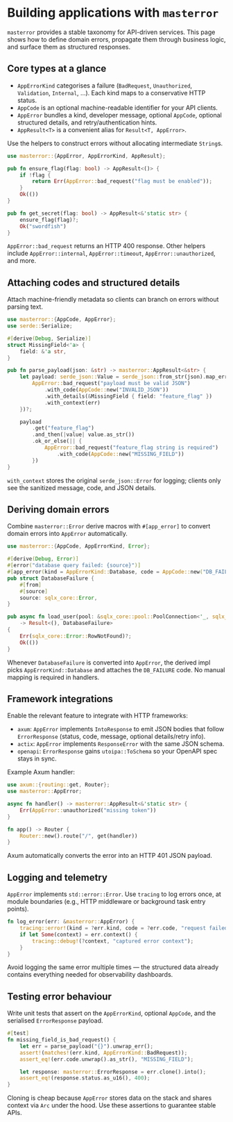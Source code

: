 # Building applications with `masterror`

`masterror` provides a stable taxonomy for API-driven services. This page shows
how to define domain errors, propagate them through business logic, and surface
them as structured responses.

## Core types at a glance

- `AppErrorKind` categorises a failure (`BadRequest`, `Unauthorized`,
  `Validation`, `Internal`, ...). Each kind maps to a conservative HTTP status.
- `AppCode` is an optional machine-readable identifier for your API clients.
- `AppError` bundles a kind, developer message, optional `AppCode`, optional
  structured details, and retry/authentication hints.
- `AppResult<T>` is a convenient alias for `Result<T, AppError>`.

Use the helpers to construct errors without allocating intermediate `String`s.

```rust
use masterror::{AppError, AppErrorKind, AppResult};

pub fn ensure_flag(flag: bool) -> AppResult<()> {
    if !flag {
        return Err(AppError::bad_request("flag must be enabled"));
    }
    Ok(())
}

pub fn get_secret(flag: bool) -> AppResult<&'static str> {
    ensure_flag(flag)?;
    Ok("swordfish")
}
```

`AppError::bad_request` returns an HTTP 400 response. Other helpers include
`AppError::internal`, `AppError::timeout`, `AppError::unauthorized`, and more.

## Attaching codes and structured details

Attach machine-friendly metadata so clients can branch on errors without parsing
text.

```rust
use masterror::{AppCode, AppError};
use serde::Serialize;

#[derive(Debug, Serialize)]
struct MissingField<'a> {
    field: &'a str,
}

pub fn parse_payload(json: &str) -> masterror::AppResult<&str> {
    let payload: serde_json::Value = serde_json::from_str(json).map_err(|err| {
        AppError::bad_request("payload must be valid JSON")
            .with_code(AppCode::new("INVALID_JSON"))
            .with_details(&MissingField { field: "feature_flag" })
            .with_context(err)
    })?;

    payload
        .get("feature_flag")
        .and_then(|value| value.as_str())
        .ok_or_else(|| {
            AppError::bad_request("feature_flag string is required")
                .with_code(AppCode::new("MISSING_FIELD"))
        })
}
```

`with_context` stores the original `serde_json::Error` for logging; clients only
see the sanitized message, code, and JSON details.

## Deriving domain errors

Combine `masterror::Error` derive macros with `#[app_error]` to convert domain
errors into `AppError` automatically.

```rust
use masterror::{AppCode, AppErrorKind, Error};

#[derive(Debug, Error)]
#[error("database query failed: {source}")]
#[app_error(kind = AppErrorKind::Database, code = AppCode::new("DB_FAILURE"))]
pub struct DatabaseFailure {
    #[from]
    #[source]
    source: sqlx_core::Error,
}

pub async fn load_user(pool: &sqlx_core::pool::PoolConnection<'_, sqlx_core::Postgres>)
    -> Result<(), DatabaseFailure>
{
    Err(sqlx_core::Error::RowNotFound)?;
    Ok(())
}
```

Whenever `DatabaseFailure` is converted into `AppError`, the derived impl picks
`AppErrorKind::Database` and attaches the `DB_FAILURE` code. No manual mapping is
required in handlers.

## Framework integrations

Enable the relevant feature to integrate with HTTP frameworks:

- `axum`: `AppError` implements `IntoResponse` to emit JSON bodies that follow
  `ErrorResponse` (status, code, message, optional details/retry info).
- `actix`: `AppError` implements `ResponseError` with the same JSON schema.
- `openapi`: `ErrorResponse` gains `utoipa::ToSchema` so your OpenAPI spec stays
  in sync.

Example Axum handler:

```rust
use axum::{routing::get, Router};
use masterror::AppError;

async fn handler() -> masterror::AppResult<&'static str> {
    Err(AppError::unauthorized("missing token"))
}

fn app() -> Router {
    Router::new().route("/", get(handler))
}
```

Axum automatically converts the error into an HTTP 401 JSON payload.

## Logging and telemetry

`AppError` implements `std::error::Error`. Use `tracing` to log errors once, at
module boundaries (e.g., HTTP middleware or background task entry points).

```rust
fn log_error(err: &masterror::AppError) {
    tracing::error!(kind = ?err.kind, code = ?err.code, "request failed");
    if let Some(context) = err.context() {
        tracing::debug!(?context, "captured error context");
    }
}
```

Avoid logging the same error multiple times — the structured data already
contains everything needed for observability dashboards.

## Testing error behaviour

Write unit tests that assert on the `AppErrorKind`, optional `AppCode`, and the
serialised `ErrorResponse` payload.

```rust
#[test]
fn missing_field_is_bad_request() {
    let err = parse_payload("{}").unwrap_err();
    assert!(matches!(err.kind, AppErrorKind::BadRequest));
    assert_eq!(err.code.unwrap().as_str(), "MISSING_FIELD");

    let response: masterror::ErrorResponse = err.clone().into();
    assert_eq!(response.status.as_u16(), 400);
}
```

Cloning is cheap because `AppError` stores data on the stack and shares context
via `Arc` under the hood. Use these assertions to guarantee stable APIs.
